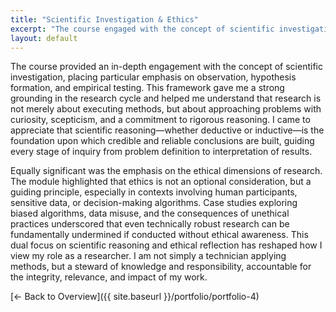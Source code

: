 ```yaml
---
title: "Scientific Investigation & Ethics"
excerpt: "The course engaged with the concept of scientific investigation, with an emphasis mainly on observation, hypothesis form..."
layout: default
---
```


The course provided an in-depth engagement with the concept of scientific investigation, placing particular emphasis on observation, hypothesis formation, and empirical testing. This framework gave me a strong grounding in the research cycle and helped me understand that research is not merely about executing methods, but about approaching problems with curiosity, scepticism, and a commitment to rigorous reasoning. I came to appreciate that scientific reasoning—whether deductive or inductive—is the foundation upon which credible and reliable conclusions are built, guiding every stage of inquiry from problem definition to interpretation of results.

Equally significant was the emphasis on the ethical dimensions of research. The module highlighted that ethics is not an optional consideration, but a guiding principle, especially in contexts involving human participants, sensitive data, or decision-making algorithms. Case studies exploring biased algorithms, data misuse, and the consequences of unethical practices underscored that even technically robust research can be fundamentally undermined if conducted without ethical awareness. This dual focus on scientific reasoning and ethical reflection has reshaped how I view my role as a researcher. I am not simply a technician applying methods, but a steward of knowledge and responsibility, accountable for the integrity, relevance, and impact of my work.

[← Back to Overview]({{ site.baseurl }}/portfolio/portfolio-4)

